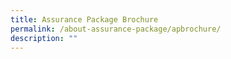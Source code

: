 ```yaml
---
title: Assurance Package Brochure
permalink: /about-assurance-package/apbrochure/
description: ""
---
```

